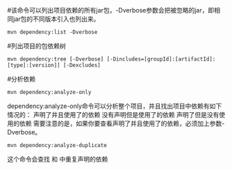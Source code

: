 #该命令可以列出项目依赖的所有jar包，-Dverbose参数会把被忽略的jar，即相同jar包的不同版本引入也列出来。
```shell
mvn dependency:list -Dverbose
```

#列出项目的包依赖树
```shell
mvn dependency:tree [-Dverbose] [-Dincludes=[groupId]:[artifactId]:[type]:[version]] [-Dexcludes]
```

#分析依赖
```shell
mvn dependency:analyze-only
```
dependency:analyze-only命令可以分析整个项目，并且找出项目中依赖有如下情况的：
声明了并且使用了的依赖
没有声明但是使用了的依赖
声明了但是没有使用的依赖
需要注意的是，如果你要查看声明了并且使用了的依赖，必须加上参数-Dverbose。

```shell
mvn dependency:analyze-duplicate
```
这个命令会查找<dependencies/> 和 <dependencyManagement/>中重复声明的依赖

